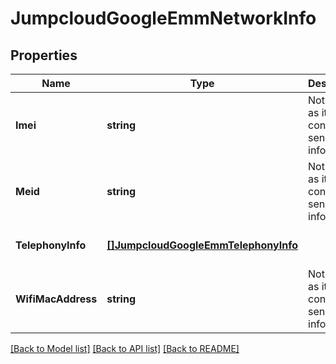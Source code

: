 # JumpcloudGoogleEmmNetworkInfo

## Properties
Name | Type | Description | Notes
------------ | ------------- | ------------- | -------------
**Imei** | **string** | Not logging as it contains sensitive information. | [optional] [default to null]
**Meid** | **string** | Not logging as it contains sensitive information. | [optional] [default to null]
**TelephonyInfo** | [**[]JumpcloudGoogleEmmTelephonyInfo**](jumpcloud.google_emm.TelephonyInfo.md) |  | [optional] [default to null]
**WifiMacAddress** | **string** | Not logging as it contains sensitive information. | [optional] [default to null]

[[Back to Model list]](../README.md#documentation-for-models) [[Back to API list]](../README.md#documentation-for-api-endpoints) [[Back to README]](../README.md)


